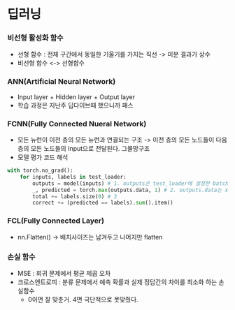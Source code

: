 # 딥러닝

### 비선형 활성화 함수
- 선형 함수 : 전체 구간에서 동일한 기울기를 가지는 직선 -> 미분 결과가 상수
- 비선형 함수 <-> 선형함수

### ANN(Artificial Neural Network)
- Input layer + Hidden layer + Output layer
- 학습 과정은 지난주 딥다이브때 했으니까 패스

### FCNN(Fully Connected Nueral Network)
- 모든 뉴런이 이전 층의 모든 뉴런과 연결되는 구조 -> 이전 층의 모든 노드들이 다음 층의 모든 노드들의 Input으로 전달된다. 그물망구조
- 모델 평가 코드 해석
``` python
with torch.no_grad():
    for inputs, labels in test_loader:
        outputs = model(inputs) # 1. outputs은 test_loader에 설정한 batch 만큼 나온다. [batch_size, input_dim]
        _, predicted = torch.max(outputs.data, 1) # 2. outputs.data는 x_test =
        total += labels.size(0) # 3
        correct += (predicted == labels).sum().item()
```

### FCL(Fully Connected Layer)
- nn.Flatten() -> 배치사이즈는 남겨두고 나머지만 flatten

### 손실 함수
- MSE : 회귀 문제에서 평균 제곱 오차
- 크로스엔트로피 : 분류 문제에서 예측 확률과 실제 정답간의 차이를 최소화 하는 손실함수
  - 0이면 잘 맞춘거. 4면 극단적으로 못맞췄다.